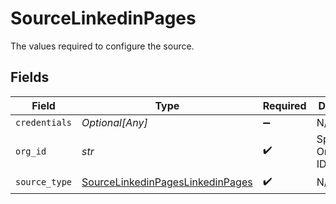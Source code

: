 # SourceLinkedinPages

The values required to configure the source.


## Fields

| Field                                                                                       | Type                                                                                        | Required                                                                                    | Description                                                                                 | Example                                                                                     |
| ------------------------------------------------------------------------------------------- | ------------------------------------------------------------------------------------------- | ------------------------------------------------------------------------------------------- | ------------------------------------------------------------------------------------------- | ------------------------------------------------------------------------------------------- |
| `credentials`                                                                               | *Optional[Any]*                                                                             | :heavy_minus_sign:                                                                          | N/A                                                                                         |                                                                                             |
| `org_id`                                                                                    | *str*                                                                                       | :heavy_check_mark:                                                                          | Specify the Organization ID                                                                 | 123456789                                                                                   |
| `source_type`                                                                               | [SourceLinkedinPagesLinkedinPages](../../models/shared/sourcelinkedinpageslinkedinpages.md) | :heavy_check_mark:                                                                          | N/A                                                                                         |                                                                                             |